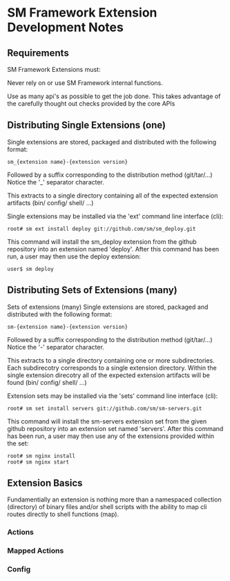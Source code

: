 # SM Framework Extension Development Notes

## Requirements

SM Framework Extensions must:

  Never rely on or use SM Framework internal functions.

  Use as many api's as possible to get the job done. This takes advantage of the
  carefully thought out checks provided by the core APIs

## Distributing Single Extensions (one)

Single extensions are stored, packaged and distributed with the following format:

    sm_{extension name}-{extension version}

Followed by a suffix corresponding to the distribution method (git/tar/...)
Notice the '\_' separator character.

This extracts to a single directory containing all of the expected extension
artifacts (bin/ config/ shell/ ...)

Single extensions may be installed via the 'ext' command line interface (cli):

    root# sm ext install deploy git://github.com/sm/sm_deploy.git

This command will install the sm\_deploy extension from the github repository
into an extension named 'deploy'. After this command has been run, a user may
then use the deploy extension:

    user$ sm deploy


## Distributing Sets of Extensions (many)

Sets of extensions (many) Single extensions are stored, packaged and distributed with the following format:

    sm-{extension name}-{extension version}

Followed by a suffix corresponding to the distribution method (git/tar/...)
Notice the '-' separator character.

This extracts to a single directory containing one or more subdirectories.
Each subdirecotry corresponds to a single extension directory. Within the
single extension direcotry all of the expected extension artifacts will be found
(bin/ config/ shell/ ...)

Extension sets may be installed via the 'sets' command line interface (cli):

    root# sm set install servers git://github.com/sm/sm-servers.git

This command will install the sm-servers extension set from the given github
repository into an extension set named 'servers'. After this command has been
run, a user may then use any of the extensions provided within the set:

    root# sm nginx install
    root# sm nginx start

## Extension Basics

Fundamentially an extension is nothing more than a namespaced collection
(directory) of binary files and/or shell scripts with the ability to map cli
routes directly to shell functions (map).

### Actions

### Mapped Actions

### Config


